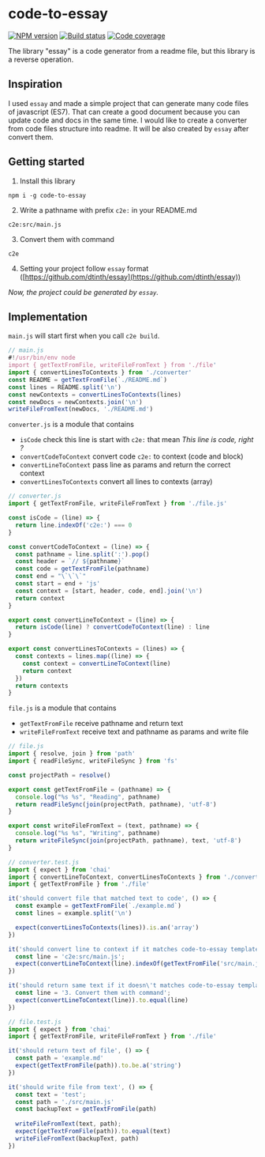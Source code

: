 # code-to-essay

[![NPM version][npm-svg]][npm]
[![Build status][travis-svg]][travis]
[![Code coverage][codecov-svg]][codecov]

[travis]: https://travis-ci.org/zugarzeeker/code-to-essay
[travis-svg]: https://img.shields.io/travis/zugarzeeker/code-to-essay.svg?style=flat
[npm]: https://www.npmjs.com/package/code-to-essay
[npm-svg]: https://img.shields.io/npm/v/code-to-essay.svg?style=flat
[codecov]: https://codecov.io/gh/zugarzeeker/code-to-essay/src/master/README.md
[codecov-svg]: https://img.shields.io/codecov/c/github/zugarzeeker/code-to-essay.svg

The library "essay" is a code generator from a readme file, but this library is a reverse operation.

## Inspiration
I used `essay` and made a simple project that can generate many code files of javascript (ES7). That can create a good document because you can update code and docs in the same time. I would like to create a converter from code files structure into readme. It will be also created by `essay` after convert them.

## Getting started
  1. Install this library

  ```
  npm i -g code-to-essay
  ```

  2. Write a pathname with prefix `c2e:` in your README.md

  ```
  c2e:src/main.js
  ```

  3. Convert them with command
  ```
  c2e
  ```

  4. Setting your project follow `essay` format ([https://github.com/dtinth/essay](https://github.com/dtinth/essay))


*Now, the project could be generated by `essay`.*


## Implementation

`main.js` will start first when you call `c2e build`.

```js
// main.js
#!/usr/bin/env node
import { getTextFromFile, writeFileFromText } from './file'
import { convertLinesToContexts } from './converter'
const README = getTextFromFile(`./README.md`)
const lines = README.split('\n')
const newContexts = convertLinesToContexts(lines)
const newDocs = newContexts.join('\n')
writeFileFromText(newDocs, './README.md')
```

`converter.js` is a module that contains
- `isCode` check this line is start with `c2e:` that mean *This line is code, right ?*
- `convertCodeToContext` convert code `c2e:` to context (code and block)
- `convertLineToContext` pass line as params and return the correct context
- `convertLinesToContexts` convert all lines to contexts (array)

```js
// converter.js
import { getTextFromFile, writeFileFromText } from './file.js'

const isCode = (line) => {
  return line.indexOf('c2e:') === 0
}

const convertCodeToContext = (line) => {
  const pathname = line.split(':').pop()
  const header = `// ${pathname}`
  const code = getTextFromFile(pathname)
  const end = "\`\`\`"
  const start = end + 'js'
  const context = [start, header, code, end].join('\n')
  return context
}

export const convertLineToContext = (line) => {
  return isCode(line) ? convertCodeToContext(line) : line
}

export const convertLinesToContexts = (lines) => {
  const contexts = lines.map((line) => {
    const context = convertLineToContext(line)
    return context
  })
  return contexts
}
```

`file.js` is a module that contains
- `getTextFromFile` receive pathname and return text
- `writeFileFromText` receive text and pathname as params and write file

```js
// file.js
import { resolve, join } from 'path'
import { readFileSync, writeFileSync } from 'fs'

const projectPath = resolve()

export const getTextFromFile = (pathname) => {
  console.log("%s %s", "Reading", pathname)
  return readFileSync(join(projectPath, pathname), 'utf-8')
}

export const writeFileFromText = (text, pathname) => {
  console.log("%s %s", "Writing", pathname)
  return writeFileSync(join(projectPath, pathname), text, 'utf-8')
}
```

```js
// converter.test.js
import { expect } from 'chai'
import { convertLineToContext, convertLinesToContexts } from './converter';
import { getTextFromFile } from './file'

it('should convert file that matched text to code', () => {
  const example = getTextFromFile(`./example.md`)
  const lines = example.split('\n')

  expect(convertLinesToContexts(lines)).is.an('array')
})

it('should convert line to context if it matches code-to-essay template', () => {
  const line = 'c2e:src/main.js';
  expect(convertLineToContext(line).indexOf(getTextFromFile('src/main.js'))).to.not.equal(0)
})

it('should return same text if it doesn\'t matches code-to-essay template', () => {
  const line = '3. Convert them with command';
  expect(convertLineToContext(line)).to.equal(line)
})
```

```js
// file.test.js
import { expect } from 'chai'
import { getTextFromFile, writeFileFromText } from './file'

it('should return text of file', () => {
  const path = 'example.md'
  expect(getTextFromFile(path)).to.be.a('string')
})

it('should write file from text', () => {
  const text = 'test';
  const path = './src/main.js'
  const backupText = getTextFromFile(path)
  
  writeFileFromText(text, path);
  expect(getTextFromFile(path)).to.equal(text)
  writeFileFromText(backupText, path)  
})
```
